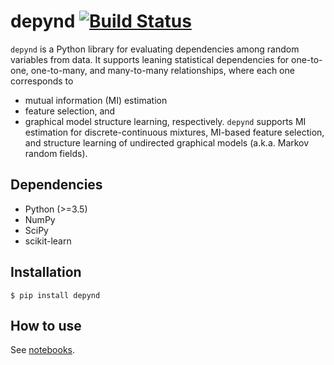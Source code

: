 # depynd [![Build Status](https://travis-ci.com/y-takashina/depynd.svg?branch=master)](https://travis-ci.com/y-takashina/depynd)

`depynd` is a Python library for evaluating dependencies among random variables from data. It supports leaning
statistical dependencies for one-to-one, one-to-many, and many-to-many relationships, where each one corresponds to
- mutual information (MI) estimation
- feature selection, and
- graphical model structure learning,
respectively. `depynd` supports MI estimation for discrete-continuous mixtures, MI-based feature selection, and
structure learning of undirected graphical models (a.k.a. Markov random fields).

## Dependencies
- Python (>=3.5)
- NumPy
- SciPy
- scikit-learn

## Installation
```
$ pip install depynd
```

## How to use
See [notebooks](https://github.com/y-takashina/depynd/tree/master/notebooks).
